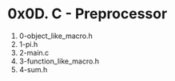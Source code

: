 # 0x0D. C - Preprocessor

1. 0-object\_like\_macro.h
2. 1-pi.h
3. 2-main.c
4. 3-function\_like\_macro.h
5. 4-sum.h
